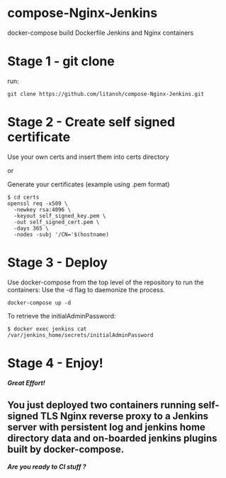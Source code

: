 # compose-Nginx-Jenkins
docker-compose build Dockerfile Jenkins and Nginx containers

# Stage 1 - git clone

run:
```
git clone https://github.com/litansh/compose-Nginx-Jenkins.git
```

# Stage 2 - Create self signed certificate
Use your own certs and insert them into certs directory 

or

Generate your certificates (example using .pem format)

```
$ cd certs
openssl req -x509 \
  -newkey rsa:4096 \
  -keyout self_signed_key.pem \
  -out self_signed_cert.pem \
  -days 365 \
  -nodes -subj '/CN='$(hostname)
```
  
# Stage 3 - Deploy
Use docker-compose from the top level of the repository to run the containers:
Use the -d flag to daemonize the process.
```
docker-compose up -d
```
To retrieve the initialAdminPassword:
```
$ docker exec jenkins cat /var/jenkins_home/secrets/initialAdminPassword
```
# Stage 4 - Enjoy!

***Great Effort!***

You just deployed two containers running self-signed TLS Nginx reverse proxy to a Jenkins server with persistent log and jenkins home directory data and on-boarded jenkins plugins built by docker-compose. 
---
***Are you ready to CI stuff ?***
